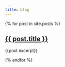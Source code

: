 ```yaml
---
title: blog
---
```


  {% for post in site.posts %}
      <a href="{{ post.url }}"><h2>{{ post.title }}</h2></a>
      <p>{{post.excerpt}}</p>
  {% endfor %}

